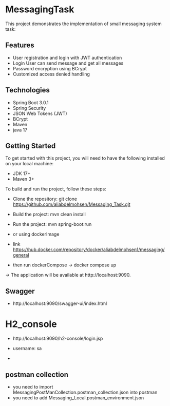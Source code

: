 # MessagingTask
This project demonstrates the implementation of small messaging system task:

## Features
* User registration and login with JWT authentication
* Login User can send message and get all messages
* Password encryption using BCrypt
* Customized access denied handling

## Technologies
* Spring Boot 3.0.1
* Spring Security
* JSON Web Tokens (JWT)
* BCrypt
* Maven
* java 17

## Getting Started
To get started with this project, you will need to have the following installed on your local machine:

* JDK 17+
* Maven 3+

To build and run the project, follow these steps:

* Clone the repository: git clone https://github.com/aliabdelmohsen/Messaging_Task.git
* Build the project: mvn clean install
* Run the project: mvn spring-boot:run

* or using dockerImage
* link https://hub.docker.com/repository/docker/aliabdelmohsen1/messaging/general
* then run dockerCompose -> docker compose up 

-> The application will be available at http://localhost:9090.

## Swagger

* http://localhost:9090/swagger-ui/index.html

# H2_console

 * http://localhost:9090/h2-console/login.jsp
 * username: sa

 * 
## postman collection

* you need to import MessagingPostManCollection.postman_collection.json into postman
* you need to add Messaging_Local.postman_environment.json
